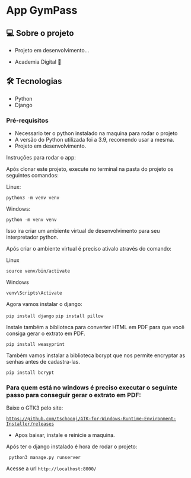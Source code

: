 # App GymPass

## 💻 Sobre o projeto
- <p>Projeto em desenvolvimento...</p>
- <p>Academia Digital 🚀</p>

## 🛠 Tecnologias

- Python
- Django


### Pré-requisitos

* Necessario ter o python instalado na maquina para rodar o projeto
* A versão do Python utilizada foi a 3.9, recomendo usar a mesma.
* Projeto em desenvolvimento.

Instruções para rodar o app:

Após clonar este projeto, execute no terminal na pasta do projeto os seguintes comandos:

Linux:

<code>python3 -m venv venv</code>

Windows: 

<code>python -m venv venv</code>


Isso ira criar um ambiente virtual de desenvolvimento para seu interpretador python.

Após criar o ambiente virtual é preciso ativalo através do comando:

Linux

<code>source venv/bin/activate</code>

Windows

<code>venv\Scripts\Activate</code>

Agora vamos instalar o django:

<code>pip install django</code>
<code>pip install pillow</code>

Instale também a biblioteca para converter HTML em PDF para que você consiga gerar o extrato em PDF.

<code>pip install weasyprint</code>

Também vamos instalar a biblioteca bcrypt que nos permite encryptar as senhas antes de cadastra-las.

<code>pip install bcrypt</code>

### Para quem está no windows é preciso executar o seguinte passo para conseguir gerar o extrato em PDF:

Baixe o GTK3 pelo site:

<code>https://github.com/tschoonj/GTK-for-Windows-Runtime-Environment-Installer/releases</code>

* Apos baixar, instale e reinicie a maquina.

Após ter o django instalado é hora de rodar o projeto:

<code> python3 manage.py runserver</code>

Acesse a url <code>http://localhost:8000/</code>
